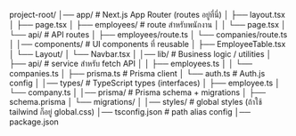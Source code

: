 project-root/
│── app/                     # Next.js App Router (routes อยู่ที่นี่)
│   ├── layout.tsx
│   ├── page.tsx
│   ├── employees/           # route สำหรับพนักงาน
│   │   └── page.tsx
│   └── api/                 # API routes
│       ├── employees/route.ts
│       └── companies/route.ts
│
│── components/              # UI components ที่ reusable
│   ├── EmployeeTable.tsx
│   └── Layout/
│       └── Navbar.tsx
│
│── lib/                     # Business logic / utilities
│   ├── api/                 # service สำหรับ fetch API
│   │   ├── employees.ts
│   │   └── companies.ts
│   ├── prisma.ts            # Prisma client
│   └── auth.ts              # Auth.js config
│
│── types/                   # TypeScript types (interfaces)
│   ├── employee.ts
│   └── company.ts
│
│── prisma/                  # Prisma schema + migrations
│   ├── schema.prisma
│   └── migrations/
│
│── styles/                  # global styles (ถ้าใช้ tailwind ก็อยู่ global.css)
│── tsconfig.json            # path alias config
│── package.json